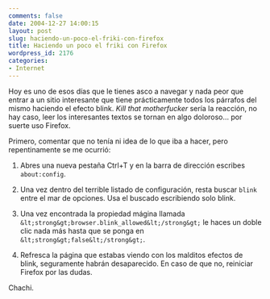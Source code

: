 ```yaml
---
comments: false
date: 2004-12-27 14:00:15
layout: post
slug: haciendo-un-poco-el-friki-con-firefox
title: Haciendo un poco el friki con Firefox
wordpress_id: 2176
categories:
- Internet
---
```


Hoy es uno de esos días que le tienes asco a navegar y nada peor que entrar a un sitio interesante que tiene prácticamente todos los párrafos del mismo haciendo el efecto blink. _Kill that motherfucker_ sería la reacción, no hay caso, leer los interesantes textos se tornan en algo doloroso… por suerte uso Firefox.





Primero, comentar que no tenía ni idea de lo que iba a hacer, pero repentinamente se me ocurrió:







  1. Abres una nueva pestaña Ctrl+T y en la barra de dirección escribes `about:config`.


  2. Una vez dentro del terrible listado de configuración, resta buscar `blink` entre el mar de opciones. Usa el buscado escribiendo solo blink.


  3. Una vez encontrada la propiedad mágina llamada `&lt;strong&gt;browser.blink_allowed&lt;/strong&gt;` le haces un doble clic nada más hasta que se ponga en `&lt;strong&gt;false&lt;/strong&gt;`.


  4. Refresca la página que estabas viendo con los malditos efectos de blink, seguramente habrán desaparecido. En caso de que no, reiniciar Firefox por las dudas.





Chachi.




 
